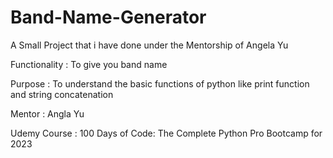 # Band-Name-Generator

 
A Small Project that i have done under the Mentorship of Angela Yu 

Functionality : To give you band name

Purpose : To understand the basic functions of python like print function and string concatenation

Mentor : Angla Yu

Udemy Course : 100 Days of Code: The Complete Python Pro Bootcamp for 2023
